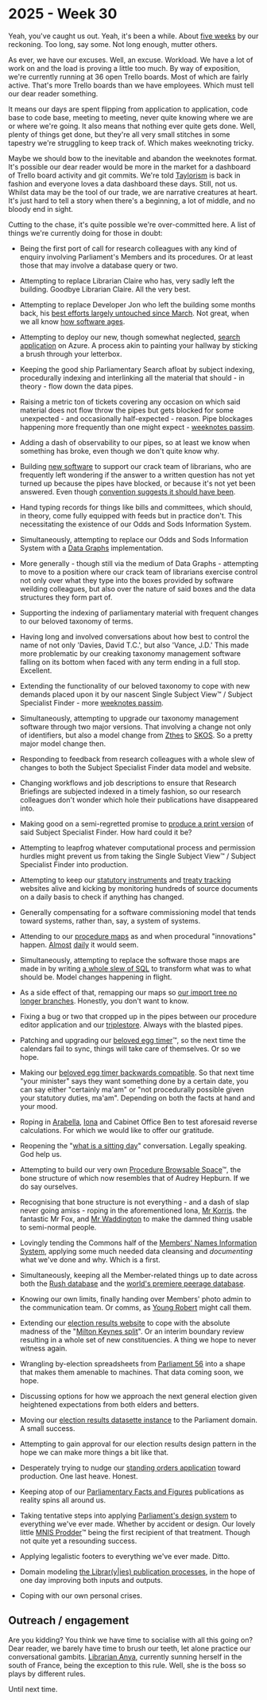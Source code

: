 # 2025 - Week 30

Yeah, you've caught us out. Yeah, it's been a while. About [five weeks](https://ukparliament.github.io/ontologies/meta/weeknotes/2025/25/) by our reckoning. Too long, say some. Not long enough, mutter others.

As ever, we have our excuses. Well, an excuse. Workload. We have a lot of work on and the load is proving a little too much. By way of exposition, we're currently running at 36 open Trello boards. Most of which are fairly active. That's more Trello boards than we have employees. Which must tell our dear reader something.

It means our days are spent flipping from application to application, code base to code base, meeting to meeting, never quite knowing where we are or where we're going. It also means that nothing ever quite gets done. Well, plenty of things get done, but they're all very small stitches in some tapestry we're struggling to keep track of. Which makes weeknoting tricky.

Maybe we should bow to the inevitable and abandon the weeknotes format. It's possible our dear reader would be more in the market for a dashboard of Trello board activity and git commits. We're told [Taylorism](https://en.wikipedia.org/wiki/Scientific_management) is back in fashion and everyone loves a data dashboard these days. Still, not us. Whilst data may be the tool of our trade, we are narrative creatures at heart. It's just hard to tell a story when there's a beginning, a lot of middle, and no bloody end in sight.

Cutting to the chase, it's quite possible we're over-committed here. A list of things we're currently doing for those in doubt:

* Being the first port of call for research colleagues with any kind of enquiry involving Parliament's Members and its procedures. Or at least those that may involve a database query or two.

* Attempting to replace Librarian Claire who has, very sadly left the building. Goodbye Librarian Claire. All the very best.

* Attempting to replace Developer Jon who left the building some months back, his [best efforts largely untouched since March](https://github.com/ukparliament/search-prototype). Not great, when we all know [how software ages](https://redmonk.com/jgovernor/2007/04/05/why-applications-are-like-fish-and-data-is-like-wine/).

* Attempting to deploy our new, though somewhat neglected, [search application](https://parliamentary-search-265cced0397e.herokuapp.com/) on Azure. A process akin to painting your hallway by sticking a brush through your letterbox.

* Keeping the good ship Parliamentary Search afloat by subject indexing, procedurally indexing and interlinking all the material that should - in theory - flow down the data pipes.

* Raising a metric ton of tickets covering any occasion on which said material does not flow throw the pipes but gets blocked for some unexpected - and occasionally half-expected - reason. Pipe blockages happening more frequently than one might expect - [weeknotes passim](https://ukparliament.github.io/ontologies/meta/weeknotes/2025/25/#applying-a-sink-plunger-to-our-research-briefing-publication-pipes).

* Adding a dash of observability to our pipes, so at least we know when something has broke, even though we don't quite know why.

* Building [new software](https://question-checker-27df5d070358.herokuapp.com/) to support our crack team of librarians, who are frequently left wondering if the answer to a written question has not yet turned up because the pipes have blocked, or because it's not yet been answered. Even though [convention suggests it should have been](https://www.parliament.uk/about/how/business/written-answers/).

* Hand typing records for things like bills and committees, which should, in theory, come fully equipped with feeds but in practice don't. This necessitating the existence of our Odds and Sods Information System.

* Simultaneously, attempting to replace our Odds and Sods Information System with a [Data Graphs](https://datagraphs.com/) implementation.

* More generally - though still via the medium of Data Graphs - attempting to move to a position where our crack team of librarians exercise control not only over what they type into the boxes provided by software weilding colleagues, but also over the nature of said boxes and the data structures they form part of.

* Supporting the indexing of parliamentary material with frequent changes to our beloved taxonomy of terms.

* Having long and involved conversations about how best to control the name of not only 'Davies, David T.C.', but also 'Vance, J.D.' This made more problematic by our creaking taxonomy management software falling on its bottom when faced with any term ending in a full stop. Excellent.

* Extending the functionality of our beloved taxonomy to cope with new demands placed upon it by our nascent Single Subject View&trade; / Subject Specialist Finder - more [weeknotes passim](https://ukparliament.github.io/ontologies/meta/weeknotes/2025/25/#toward-a-single-subject-view-of-the-library).

* Simultaneously, attempting to upgrade our taxonomy management software through two major versions. That involving a change not only of identifiers, but also a model change from [Zthes](https://zthes.z3950.org/) to [SKOS](https://en.wikipedia.org/wiki/Simple_Knowledge_Organization_System). So a pretty major model change then.

* Responding to feedback from research colleagues with a whole slew of changes to both the Subject Specialist Finder data model and website.

* Changing workflows and job descriptions to ensure that Research Briefings are subjected indexed in a timely fashion, so our research colleagues don't wonder which hole their publications have disappeared into.

* Making good on a semi-regretted promise to [produce a print version](https://trello.com/c/yCybS5Wc/86-csv-output-for-testing-with-research-short-list) of said Subject Specialist Finder. How hard could it be?

* Attempting to leapfrog whatever computational process and permission hurdles might prevent us from taking the Single Subject View&trade; / Subject Specialist Finder into production.

* Attempting to keep our [statutory instruments](https://statutoryinstruments.parliament.uk/) and [treaty tracking](https://treaties.parliament.uk/) websites alive and kicking by monitoring hundreds of source documents on a daily basis to check if anything has changed.

* Generally compensating for a software commissioning model that tends toward systems, rather than, say, a system of systems.

* Attending to our [procedure maps](https://ukparliament.github.io/ontologies/procedure/maps/) as and when procedural "innovations" happen. [Almost](https://trello.com/c/1KGQPvpM/489-draft-affirmative-lords-question-not-decided) [daily](https://trello.com/c/CQnOLdQZ/488-treaties-business-by-the-international-relations-and-defence-committee) it would seem.

* Simultaneously, attempting to replace the software those maps are made in by writing [a whole slew of SQL](https://ukparliament.github.io/ontologies/procedure/meta/editor/data-graphs/instance-data/data-loading) to transform what was to what should be. Model changes happening in flight.

* As a side effect of that, remapping our maps so [our import tree no longer branches](https://trello.com/c/WUUXKC90/486-component-route-detangling). Honestly, you don't want to know.

* Fixing a bug or two that cropped up in the pipes between our procedure editor application and our [triplestore](https://en.wikipedia.org/wiki/Triplestore). Always with the blasted pipes.

* Patching and upgrading our [beloved egg timer](https://api.parliament.uk/egg-timer)&trade;, so the next time the calendars fail to sync, things will take care of themselves. Or so we hope.

* Making our [beloved egg timer backwards compatible](https://ukparliament.github.io/ontologies/meta/weeknotes/2025/25/#the-work-it-just-never-stops). So that next time "your minister" says they want something done by a certain date, you can say either "certainly ma'am" or "not procedurally possible given your statutory duties, ma'am". Depending on both the facts at hand and your mood.

* Roping in [Arabella](https://bsky.app/profile/arabellalaw.bsky.social), [Iona](https://bsky.app/profile/singlecrow.bsky.social) and Cabinet Office Ben to test aforesaid reverse calculations. For which we would like to offer our gratitude.

* Reopening the "[what is a sitting day](https://api.parliament.uk/egg-timer/meta/comments/date)" conversation. Legally speaking. God help us.

* Attempting to build our very own [Procedure Browsable Space](https://api.parliament.uk/procedure-browser)&trade;, the bone structure of which now resembles that of Audrey Hepburn. If we do say ourselves.

* Recognising that bone structure is not everything - and a dash of slap never going amiss - roping in the aforementioned Iona, [Mr Korris](https://bsky.app/profile/mattkorris.bsky.social). the fantastic Mr Fox, and [Mr Waddington](https://bsky.app/profile/mattwadd.bsky.social) to make the damned thing usable to semi-normal people. 

* Lovingly tending the Commons half of the [Members' Names Information System](https://data.parliament.uk/membersdataplatform/#), applying some much needed data cleansing and *documenting* what we've done and why. Which is a first.

* Simultaneously, keeping all the Member-related things up to date across both the [Rush database](https://membersafter1832.historyofparliamentonline.org/) and the [world's premiere peerage database](https://peerages.historyofparliamentonline.org/).

* Knowing our own limits, finally handing over Members' photo admin to the communication team. Or comms, as [Young Robert](https://bsky.app/profile/robert-brook.com) might call them.

* Extending our [election results website](https://electionresults.parliament.uk/) to cope with the absolute madness of the "[Milton Keynes split](https://electionresults.parliament.uk/legislation-items/uksi-1990-1307)". Or an interim boundary review resulting in a whole set of new constituencies. A thing we hope to never witness again.

* Wrangling by-election spreadsheets from [Parliament 56](https://electionresults.parliament.uk/parliament-periods/56) into a shape that makes them amenable to machines. That data coming soon, we hope.

* Discussing options for how we approach the next general election given heightened expectations from both elders and betters.

* Moving our [election results datasette instance](https://datasette.electionresults.parliament.uk/) to the Parliament domain. A small success.

* Attempting to gain approval for our election results design pattern in the hope we can make more things a bit like that.

* Desperately trying to nudge our [standing orders application](https://api.parliament.uk/standing-orders) toward production. One last heave. Honest.

* Keeping atop of our [Parliamentary Facts and Figures](https://www.parliament.uk/business/publications/research/parliament-facts-and-figures/) publications as reality spins all around us.

* Taking tentative steps into applying [Parliament's design system](https://designsystem.parliament.uk/) to everything we've ever made. Whether by accident or design. Our lovely little [MNIS Prodder](https://api.parliament.uk/mnis-prodder)&trade; being the first recipient of that treatment. Though not quite yet a resounding success.

* Applying legalistic footers to everything we've ever made. Ditto.

* Domain modeling [the Librar(y|ies) publication processes](https://github.com/ukparliament/ontologies/tree/master/meta/library-information-architecture/publication), in the hope of one day improving both inputs and outputs.

* Coping with our own personal crises.

## Outreach / engagement

Are you kidding? You think we have time to socialise with all this going on? Dear reader, we barely have time to brush our teeth, let alone practice our conversational gambits. [Librarian Anya](https://bsky.app/profile/anyaso.bsky.social), currently sunning herself in the south of France, being the exception to this rule. Well, she is the boss so plays by different rules.

Until next time.










